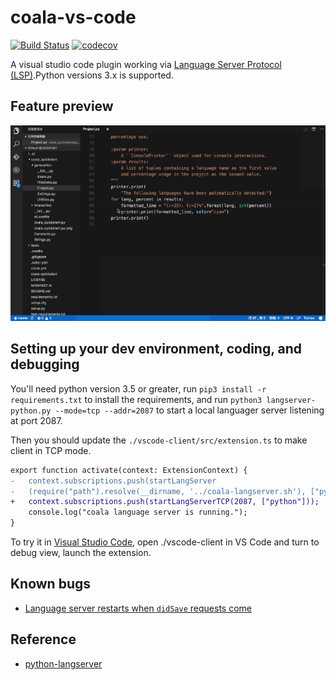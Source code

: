 # coala-vs-code

[![Build Status](https://travis-ci.org/coala/coala-vs-code.svg?branch=master)](https://travis-ci.org/coala/coala-vs-code)
[![codecov](https://codecov.io/gh/coala/coala-vs-code/branch/master/graph/badge.svg)](https://codecov.io/gh/coala/coala-vs-code)

A visual studio code plugin working via [Language Server Protocol (LSP)](https://github.com/Microsoft/language-server-protocol/blob/master/protocol.md).Python versions 3.x is supported.

## Feature preview

![](./docs/images/demo.gif)

## Setting up your dev environment, coding, and debugging

You'll need python version 3.5 or greater, run `pip3 install -r requirements.txt` to install the requirements, and run `python3 langserver-python.py --mode=tcp --addr=2087` to start a local languager server listening at port 2087.

Then you should update the `./vscode-client/src/extension.ts` to make client in TCP mode.

```diff
export function activate(context: ExtensionContext) {
-   context.subscriptions.push(startLangServer
-   (require("path").resolve(__dirname, '../coala-langserver.sh'), ["python"]));
+   context.subscriptions.push(startLangServerTCP(2087, ["python"]));
    console.log("coala language server is running.");
}
```

To try it in [Visual Studio Code](https://code.visualstudio.com), open ./vscode-client in VS Code and turn to debug view, launch the extension.

## Known bugs

* [Language server restarts when `didSave` requests come](https://github.com/coala/coala-vs-code/issues/7)

## Reference

* [python-langserver](https://github.com/sourcegraph/python-langserver)
